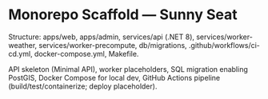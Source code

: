 # Monorepo Scaffold — Sunny Seat

Structure: apps/web, apps/admin, services/api (.NET 8), services/worker-weather, services/worker-precompute, db/migrations, .github/workflows/ci-cd.yml, docker-compose.yml, Makefile.

API skeleton (Minimal API), worker placeholders, SQL migration enabling PostGIS, Docker Compose for local dev, GitHub Actions pipeline (build/test/containerize; deploy placeholder).

